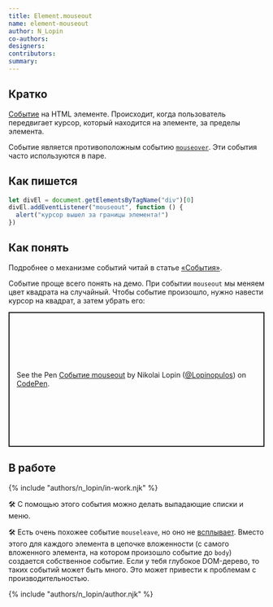 ```yaml
---
title: Element.mouseout
name: element-mouseout
author: N_Lopin
co-authors:
designers:
contributors:
summary:
---
```


## Кратко

[Событие](/posts/js/doka/events/) на HTML элементе. Происходит, когда пользователь передвигает курсор, который находится на элементе, за пределы элемента.

Событие является противоположным событию [`mouseover`](/posts/js/doka/element-mouseover/). Эти события часто используются в паре.

## Как пишется

```jsx
let divEl = document.getElementsByTagName("div")[0]
divEl.addEventListener("mouseout", function () {
  alert("курсор вышел за границы элемента!")
})
```

## Как понять

Подробнее о механизме событий читай в статье [«События»](/posts/js/doka/events/).

Событие проще всего понять на демо. При событии `mouseout` мы меняем цвет квадрата на случайный. Чтобы событие произошло, нужно навести курсор на квадрат, а затем убрать его:

<p class="codepen" data-height="265" data-theme-id="light" data-default-tab="js,result" data-user="Lopinopulos" data-slug-hash="Mdxyqe" style="height: 265px; box-sizing: border-box; display: flex; align-items: center; justify-content: center; border: 2px solid; margin: 1em 0; padding: 1em;" data-pen-title="Событие mouseout">
  <span>See the Pen <a href="https://codepen.io/Lopinopulos/pen/Mdxyqe">
  Событие mouseout</a> by Nikolai Lopin (<a href="https://codepen.io/Lopinopulos">@Lopinopulos</a>)
  on <a href="https://codepen.io">CodePen</a>.</span>
</p>
<script async src="https://static.codepen.io/assets/embed/ei.js"></script>

## В работе

{% include "authors/n_lopin/in-work.njk" %}

🛠 С помощью этого события можно делать выпадающие списки и меню.

🛠 Есть очень похожее событие `mouseleave`, но оно не [всплывает](/posts/js/doka/events/#86ade4b3d7f6466caeb13f842bf8829e). Вместо этого для каждого элемента в цепочке вложенности (с самого вложенного элемента, на котором произошло событие до `body`) создается собственное событие. Если у тебя глубокое DOM-дерево, то таких событий может быть много. Это может привести к проблемам с производительностью.

{% include "authors/n_lopin/author.njk" %}
